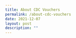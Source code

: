 ```yaml
---
title: About CDC Vouchers
permalink: /about-cdc-vouchers
date: 2021-12-07
layout: post
description: ""
---
```


